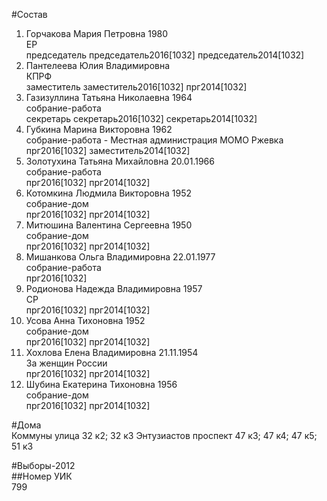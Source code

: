 #Состав  
1. Горчакова Мария Петровна 1980  
    ЕР  
    председатель председатель2016[1032] председатель2014[1032]  
2. Пантелеева Юлия Владимировна  
    КПРФ  
    заместитель заместитель2016[1032] прг2014[1032]  
3. Газизуллина Татьяна Николаевна 1964  
    собрание-работа  
    секретарь секретарь2016[1032] секретарь2014[1032]  
4. Губкина Марина Викторовна 1962  
    собрание-работа  - Местная администрация МОМО Ржевка  
    прг2016[1032] заместитель2014[1032]  
5. Золотухина Татьяна Михайловна 20.01.1966  
    собрание-работа  
    прг2016[1032] прг2014[1032]  
6. Котомкина Людмила Викторовна 1952  
    собрание-дом  
    прг2016[1032] прг2014[1032]  
7. Митюшина Валентина Сергеевна 1950  
    собрание-дом  
    прг2016[1032] прг2014[1032]  
8. Мишанкова Ольга Владимировна 22.01.1977  
    собрание-работа  
    прг2016[1032]  
9. Родионова Надежда Владимировна 1957  
    СР  
    прг2016[1032] прг2014[1032]  
10. Усова Анна Тихоновна 1952  
    собрание-дом  
    прг2016[1032] прг2014[1032]  
11. Хохлова Елена Владимировна 21.11.1954  
    За женщин России  
    прг2016[1032] прг2014[1032]  
12. Шубина Екатерина Тихоновна 1956  
    собрание-дом  
    прг2016[1032] прг2014[1032]  
  
#Дома  
Коммуны улица 32 к2; 32 к3 Энтузиастов проспект 47 к3; 47 к4; 47 к5; 51 к3  
  
#Выборы-2012  
##Номер УИК  
799  
